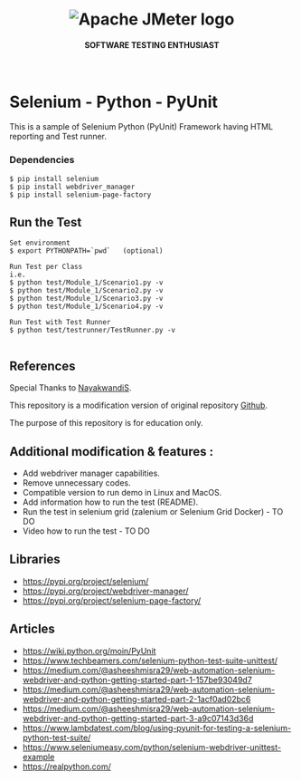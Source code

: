 <h1 align="center"><img src="https://user-images.githubusercontent.com/26521948/72658109-63a1d400-39e7-11ea-9667-c652586b4508.png" alt="Apache JMeter logo" /></h1>
<h4 align="center">SOFTWARE TESTING ENTHUSIAST</h4>
<br>

# Selenium - Python - PyUnit

This is a sample of Selenium Python (PyUnit) Framework having HTML reporting and Test runner. 

### Dependencies
```
$ pip install selenium
$ pip install webdriver_manager
$ pip install selenium-page-factory
```

## Run the Test
```
Set environment
$ export PYTHONPATH=`pwd`   (optional)

Run Test per Class
i.e.
$ python test/Module_1/Scenario1.py -v
$ python test/Module_1/Scenario2.py -v
$ python test/Module_1/Scenario3.py -v
$ python test/Module_1/Scenario4.py -v 	

Run Test with Test Runner
$ python test/testrunner/TestRunner.py -v


```

## References
Special Thanks to [NayakwandiS](https://github.com/NayakwadiS).

This repository is a modification version of original repository [Github](https://github.com/NayakwadiS/Selenium_Python_UnitTest_HTML).

The purpose of this repository is for education only. 

## Additional modification & features :
- Add webdriver manager capabilities.
- Remove unnecessary codes.
- Compatible version to run demo in Linux and MacOS.
- Add information how to run the test (README).
- Run the test in selenium grid (zalenium or Selenium Grid Docker) - TO DO
- Video how to run the test - TO DO

## Libraries
- https://pypi.org/project/selenium/
- https://pypi.org/project/webdriver-manager/
- https://pypi.org/project/selenium-page-factory/

## Articles
- https://wiki.python.org/moin/PyUnit
- https://www.techbeamers.com/selenium-python-test-suite-unittest/
- https://medium.com/@asheeshmisra29/web-automation-selenium-webdriver-and-python-getting-started-part-1-157be93049d7
- https://medium.com/@asheeshmisra29/web-automation-selenium-webdriver-and-python-getting-started-part-2-1acf0ad02bc6
- https://medium.com/@asheeshmisra29/web-automation-selenium-webdriver-and-python-getting-started-part-3-a9c07143d36d
- https://www.lambdatest.com/blog/using-pyunit-for-testing-a-selenium-python-test-suite/
- https://www.seleniumeasy.com/python/selenium-webdriver-unittest-example
- https://realpython.com/
